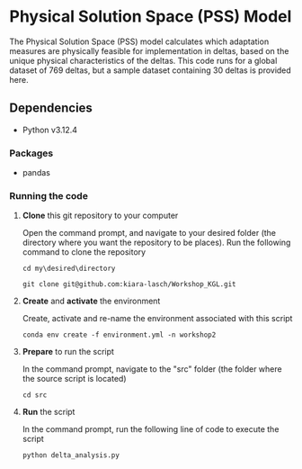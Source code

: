 # Physical Solution Space (PSS) Model
The Physical Solution Space (PSS) model calculates which adaptation measures are physically feasible for implementation in deltas, based on the unique physical characteristics of the deltas. This code runs for a global dataset of 769 deltas, but a sample dataset containing 30 deltas is provided here.

## Dependencies 
- Python v3.12.4

### Packages 
- pandas

### Running the code

  1. **Clone** this git repository to your computer

     Open the command prompt, and navigate to your desired folder (the directory where you want the repository to be places). 
Run the following command to clone the repository
     ```shell
     cd my\desired\directory
     ```
     ```shell
     git clone git@github.com:kiara-lasch/Workshop_KGL.git
     ```

  2. **Create** and **activate** the environment 

     Create, activate and re-name the environment associated with this script 
     ``` shell
     conda env create -f environment.yml -n workshop2
     ```

  
  3. **Prepare** to run the script 

     In the command prompt, navigate to the "src" folder (the folder where the source script is located)

     ```shell
     cd src
     ```
     
  4. **Run** the script

     In the command prompt, run the following line of code to execute the script

     ```shell
     python delta_analysis.py
     ```

